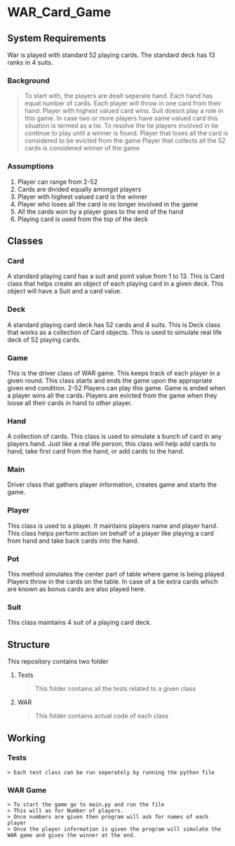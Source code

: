 # WAR_Card_Game
## System Requirements
War is played with standard 52 playing cards. The standard deck has 13 ranks in 4 suits.

### Background
 > To start with, the players are dealt seperate hand. Each hand has equal number of cards.
 > Each player will throw in one card from their hand.
 > Player with highest valued card wins. Suit doesnt play a role in this game.
 > In case two or more players have same valued card this situation is termed as a tie. To resolve the tie players involved in tie
    continue to play until a winner is found.
 > Player that loses all the card is considered to be evicted from the game
 > Player that collects all the 52 cards is considered winner of the game
 
### Assumptions
  1) Player can range from 2-52
  2) Cards are divided equally amongst players
  3) Player with highest valued card is the winner
  4) Player who loses all the card is no longer involved in the game
  5) All the cards won by a player goes to the end of the hand
  6) Playing card is used from the top of the deck
 
 ## Classes
 ### Card
  A standard playing card has a suit and point value from 1 to 13. This is Card class that helps create an object of each playing     card in a given deck. This object will have a Suit and a card value.
 ### Deck
  A standard playing card deck has 52 cards and 4 suits. This is Deck class that works as a collection of Card objects. This is used to simulate real life deck of 52 playing cards. 
### Game
This is the driver class of WAR game. This keeps track of each player in a given round.
This class starts and ends the game upon the appropriate given end condition.
2-52 Players can play this game. Game is ended when a player wins all the cards.
Players are evicted from the game when they loose all their cards in hand to other
player. 
 ### Hand
  A collection of cards. This class is used to simulate a bunch of card in any players hand. Just like a real life person, this class will help add cards to hand, take first card from the hand, or add cards to the hand.
 ### Main
  Driver class that gathers player information, creates game and starts the game.
 ### Player 
  This class is used to a player. It maintains players name and player hand. This class helps perform action on behalf of a player like playing a card from hand and take back cards into the hand.
 ### Pot
  This method simulates the center part of table where game is being played. Players throw in the cards on the table. In case of a tie extra cards which are known as bonus cards are also played here.
 ### Suit
  This class maintains 4 suit of a playing card deck.

## Structure

This repository contains two folder 
1) Tests
    > This folder contains all the tests related to a given class
2) WAR
    > This folder contains actual code of each class
    
## Working
### Tests
    > Each test class can be run seperately by running the python file
    
### WAR Game
    > To start the game go to main.py and run the file
    > This will as for Number of players.
    > Once numbers are given then program will ask for names of each player
    > Once the player information is given the program will simulate the WAR game and gives the winner at the end.  


